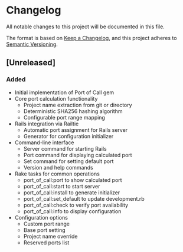 # Changelog

All notable changes to this project will be documented in this file.

The format is based on [Keep a Changelog](https://keepachangelog.com/en/1.0.0/),
and this project adheres to [Semantic Versioning](https://semver.org/spec/v2.0.0.html).

## [Unreleased]

### Added
- Initial implementation of Port of Call gem
- Core port calculation functionality
  - Project name extraction from git or directory
  - Deterministic SHA256 hashing algorithm
  - Configurable port range mapping
- Rails integration via Railtie
  - Automatic port assignment for Rails server
  - Generator for configuration initializer
- Command-line interface
  - Server command for starting Rails
  - Port command for displaying calculated port
  - Set command for setting default port
  - Version and help commands
- Rake tasks for common operations
  - port_of_call:port to show calculated port
  - port_of_call:start to start server
  - port_of_call:install to generate initializer
  - port_of_call:set_default to update development.rb
  - port_of_call:check to verify port availability
  - port_of_call:info to display configuration
- Configuration options
  - Custom port range
  - Base port setting
  - Project name override
  - Reserved ports list